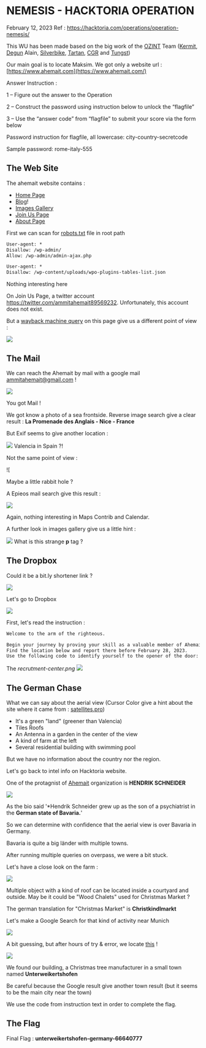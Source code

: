 # NEMESIS - HACKTORIA OPERATION

February 12, 2023 Ref : https://hacktoria.com/operations/operation-nemesis/

This WU has been made based on the big work of the [OZINT](https://www.ozint.eu) Team ([Kermit](https://ozint.eu/ozinter/1/), [Degun](https://ozint.eu/ozinter/42/) Alain, [Silverbike](https://ozint.eu/ozinter/13/), [Tartan](https://ozint.eu/ozinter/201/), [CGR](https://ozint.eu/ozinter/66/) and [Tungst](https://ozint.eu/ozinter/102/))

Our main goal is to locate Maksim. We got only a website url : [https://www.ahemait.com](https://www.ahemait.com/)

Answer Instruction :

1 – Figure out the answer to the Operation

2 – Construct the password using instruction below to unlock the “flagfile”

3 – Use the “answer code” from “flagfile” to submit your score via the form below

Password instruction for flagfile, all lowercase: city-country-secretcode

Sample password: rome-italy-555

## The Web Site

The ahemait website contains :

- [Home Page](https://ahemait.com/)
- [Blog](https://ahemait.com/category/blog/)!
- [Images Gallery](https://ahemait.com/images/)
- [Join Us Page](https://ahemait.com/join-us/)
- [About Page](https://dbpedia.org/page/Ammit)

First we can scan for [robots.txt](https://ahemait.com/robots.txt) file in root path

```robots.txt
User-agent: *
Disallow: /wp-admin/
Allow: /wp-admin/admin-ajax.php

User-agent: *
Disallow: /wp-content/uploads/wpo-plugins-tables-list.json
```
Nothing interesting here

On Join Us Page, a twitter account https://twitter.com/ammitahemait89569232. Unfortunately, this account does not exist.

But a [wayback machine query](https://web.archive.org/web/*/https://ahemait.com/join-us/) on this page give us a different point of view :

![](wayback_gmail.png)

## The Mail

We can reach the Ahemait by mail with a google mail ammitahemait@gmail.com !

![](epieos_ammithemait.png)

You got Mail !

We got know a photo of a sea frontside.  Reverse image search give a clear result : **La Promenade des Anglais - Nice - France**

But Exif seems to give another location :

![](valencia_exif.png)
Valencia in Spain ?!

Not the same point of view :

![[](valencia_streetview.png)

Maybe a little rabbit hole ?

A Epieos mail search give this result :

![](Mail_Nice.png)

Again, nothing interesting in Maps Contrib and Calendar.

A further look in images gallery give us a little hint :

![](screen_source.png.png)
What is this strange **p** tag ? 

## The Dropbox

Could it be a bit.ly shortener link ?

![](bitly_detail.png)

Let's go to Dropbox

![](dropbox_content.png)

First, let's read the instruction :

```instructions.txt
Welcome to the arm of the righteous.

Begin your journey by proving your skill as a valuable member of Ahemait.  
Find the location below and report there before February 28, 2023.
Use the following code to identify yourself to the opener of the door: 66640777
```

The *recrutment-center.png*
![](aerial_view.png)

## The German Chase

What we can say about the aerial view (Cursor Color give a hint about the site where it came from : [satellites.pro](https://satellites.pro/))

- It's a green "land" (greener than Valencia)
- Tiles Roofs
- An Antenna in a garden in the center of the view
- A kind of farm at the left
- Several residential building with swimming pool

But we have no information about the country nor the region.

Let's go back to intel info on Hacktoria website.

One of the protagnist of [Ahemait](https://hacktoria.com/ahemait/) organization is **HENDRIK SCHNEIDER**

![](hendriks.png)

As the bio said '*Hendrik Schneider grew up as the son of a psychiatrist in the **German state of Bavaria.**'

So we can determine with confidence that the aerial view is over Bavaria in Germany.

Bavaria is quite a big länder with multiple towns.

After running multiple queries on overpass, we were a bit stuck.

Let's have a close look on the farm :

![](aerial_chalet.png)

Multiple object with a kind of roof can be located inside a courtyard and outside. May be it could be "Wood Chalets" used for Christmas Market ?

The german translation for "Christmas Market" is **Christkindlmarkt**

Let's make a Google Search for that kind of activity near Munich

![](google_christmas.png)

A bit guessing, but after hours of try & error, we locate [this](https://www.google.com/maps/place/Christkindlmarkt+von+Unterweikertshofen/@48.3315151,11.2718196,197m/data=!3m1!1e3!4m9!1m2!2m1!1s+Christkindlmarkt!3m5!1s0x479e887a080302a7:0x6337d71d2b775a04!8m2!3d48.3314897!4d11.2731059!15sChBDaHJpc3RraW5kbG1hcmt0WhIiEGNocmlzdGtpbmRsbWFya3SSARBjaHJpc3RtYXNfbWFya2V0mgEjQ2haRFNVaE5NRzluUzBWSlEwRm5TVVF0Y1Y5VFZGbEJFQUXgAQA) !

![](real_google_aerial_view.png)

We found our building, a Christmas tree manufacturer in a small town named **Unterweikertshofen**

Be careful because the Google result give another town result (but it seems to be the main city near the town)

We use the code from instruction text in order to complete the flag.

## The Flag

Final Flag :
**unterweikertshofen-germany-66640777**







